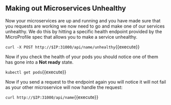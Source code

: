 ## Making out Microservices Unhealthy

Now your microservices are up and running and you have made sure that you requests are working we now need to go and make one of our services unhealthy. We do this by hitting a specific health endpoint provided by the MicroProfile spec that allows you to make a service unhealthy.

`curl -X POST http://$IP:31000/api/name/unhealthy`{{execute}}

Now if you check the health of your pods you should notice one of them has gone into a **Not ready** state.

`kubectl get pods`{{execute}}

Now if you send a request to the endpoint again you will notice it will not fail as your other microservice will now handle the request:

`curl http://$IP:31000/api/name`{{execute}}
